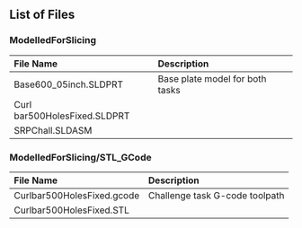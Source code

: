## List of Files

### ModelledForSlicing

|File Name| Description|
|:---|:---|
|Base600_05inch.SLDPRT|Base plate model for both tasks|
|Curl bar500HolesFixed.SLDPRT||
|SRPChall.SLDASM||

### ModelledForSlicing/STL_GCode

|File Name| Description|
|:---|:---|
|Curlbar500HolesFixed.gcode|Challenge task G-code toolpath|
|Curlbar500HolesFixed.STL||


```python

```
